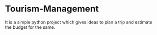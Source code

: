 # Tourism-Management
It is a simple python project which gives ideas to plan a trip and estimate the budget for the same. 

